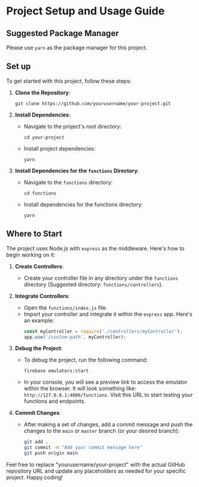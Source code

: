 # Project Setup and Usage Guide

## Suggested Package Manager

Please use `yarn` as the package manager for this project.

## Set up

To get started with this project, follow these steps:

1. **Clone the Repository**: 
   ```
   git clone https://github.com/yourusername/your-project.git
   ```

2. **Install Dependencies**:
   - Navigate to the project's root directory:
     ```
     cd your-project
     ```
   - Install project dependencies:
     ```
     yarn
     ```

3. **Install Dependencies for the `functions` Directory**:
   - Navigate to the `functions` directory:
     ```
     cd functions
     ```
   - Install dependencies for the functions directory:
     ```
     yarn
     ```

## Where to Start

The project uses Node.js with `express` as the middleware. Here's how to begin working on it:

1. **Create Controllers**:
   - Create your controller file in any directory under the `functions` directory (Suggested directory: `functions/controllers`).
   
2. **Integrate Controllers**:
   - Open the `functions/index.js` file.
   - Import your controller and integrate it within the `express` app. Here's an example:
     ```javascript
     const myController = require('./controllers/myController');
     app.use('/custom-path', myController);
     ```

3. **Debug the Project**:
   - To debug the project, run the following command:
     ```
     firebase emulators:start
     ```
   - In your console, you will see a preview link to access the emulator within the browser. It will look something like: `http://127.0.0.1:4000/functions`. Visit this URL to start testing your functions and endpoints.

4. **Commit Changes**:
   - After making a set of changes, add a commit message and push the changes to the `main` or `master` branch (or your desired branch):
     ```bash
     git add .
     git commit -m "Add your commit message here"
     git push origin main
     ```

Feel free to replace "yourusername/your-project" with the actual GitHub repository URL and update any placeholders as needed for your specific project. Happy coding!
